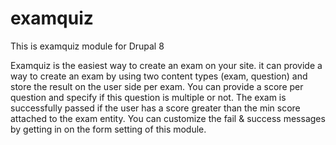 # examquiz
This is examquiz module for Drupal 8

Examquiz is the easiest way to create an exam on your site.
it can provide a way to create an exam by using two content types (exam, question) and store the result on the user side per exam.
You can provide a score per question and specify if this question is multiple or not.
The exam is successfully passed if the user has a score greater than the min score attached to the exam entity.
You can customize the fail & success messages by getting in on the form setting of this module.
